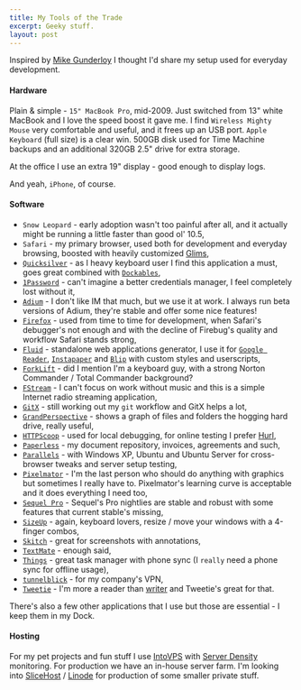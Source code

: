 ```yaml
---
title: My Tools of the Trade
excerpt: Geeky stuff.
layout: post
---
```

Inspired by <a href="http://afreshcup.com/2009/10/11/my-tools-of-the-trade-2009/">Mike Gunderloy</a> I thought I'd share my setup used for everyday development.

<h4>Hardware</h4>

Plain & simple - <code>15" MacBook Pro</code>, mid-2009. Just switched from 13" white MacBook and I love the speed boost it gave me. I find <code>Wireless Mighty Mouse</code> very comfortable and useful, and it frees up an USB port. <code>Apple Keyboard</code> (full size) is a clear win. 500GB disk used for Time Machine backups and an additional 320GB 2.5" drive for extra storage.

At the office I use an extra 19" display - good enough to display logs.

And yeah, <code>iPhone</code>, of course.

<h4>Software</h4>

<ul>

<li><code>Snow Leopard</code> - early adoption wasn't too painful after all, and it actually might be running a little faster than good ol' 10.5,</li>

<li><code>Safari</code> - my primary browser, used both for development and everyday browsing, boosted with heavily customized <a href="http://www.machangout.com/">Glims</a>,</li>

<li><a href="http://docs.blacktree.com/quicksilver/what_is_quicksilver"><code>Quicksilver</code></a> - as I heavy keyboard user I find this application a must, goes great combined with <a href="http://getdockables.com/"><code>Dockables</code></a>,</li>

<li><a href="http://agilewebsolutions.com/products/1Password"><code>1Password</code></a> - can't imagine a better credentials manager, I feel completely lost without it,</li>
<li><a href="http://adium.im/"><code>Adium</code></a> - I don't like IM that much, but we use it at work. I always run beta versions of Adium, they're stable and offer some nice features!</li>
<li><a href="http://firefox.com/"><code>Firefox</code></a> - used from time to time for development, when Safari's debugger's not enough and with the decline of Firebug's quality and workflow Safari stands strong,</li>
<li><a href="http://fluidapp.com/"><code>Fluid</code></a> - standalone web applications generator, I use it for <a href="http://reader.google.com/"><code>Google Reader</code></a>, <a href="http://instapaper.com/"><code>Instapaper</code></a> and <a href="http://blip.pl/"><code>Blip</code></a> with custom styles and userscripts,</li>
<li><a href="http://www.binarynights.com/forklift"><code>ForkLift</code></a> - did I mention I'm a keyboard guy, with a strong Norton Commander / Total Commander background?</li>
<li><a href="http://www.sourcemac.com/?page=fstream"><code>FStream</code></a> - I can't focus on work without music and this is a simple Internet radio streaming application,</li>
<li><a href="http://gitx.frim.nl/"><code>GitX</code></a> - still working out my <code>git</code> workflow and GitX helps a lot,</li>
<li><a href="http://grandperspectiv.sourceforge.net/"><code>GrandPerspective</code></a> - shows a graph of files and folders the hogging hard drive, really useful,</li>
<li><a href="http://www.tuffcode.com/"><code>HTTPScoop</code></a> - used for local debugging, for online testing I prefer <a href="http://hurl.r09.railsrumble.com/">Hurl</a>,</li>
<li><a href="http://www.marinersoftware.com/sitepage.php?page=152"><code>Paperless</code></a> - my document repository, invoices, agreements and such,</li>
<li><a href="http://www.parallels.com/"><code>Parallels</code></a> - with Windows XP, Ubuntu and Ubuntu Server for cross-browser tweaks and server setup testing,</li>
<li><a href="http://www.pixelmator.com/"><code>Pixelmator</code></a> - I'm the last person who should do anything with graphics but sometimes I really have to. Pixelmator's learning curve is acceptable and it does everything I need too,</li>
<li><a href="http://nightly.sequelpro.com/"><code>Sequel Pro</code></a> - Sequel's Pro nightlies are stable and robust with some features that current stable's missing,</li>
<li><a href="http://www.irradiatedsoftware.com/sizeup/"><code>SizeUp</code></a> - again, keyboard lovers, resize / move your windows with a 4-finger combos,</li>
<li><a href="http://skitch.com/"><code>Skitch</code></a> - great for screenshots with annotations,</li>
<li><a href="http://macromates.com/"><code>TextMate</code></a> - enough said,</li>
<li><a href="http://culturedcode.com/things/"><code>Things</code></a> - great task manager with phone sync (I <code>really</code> need a phone sync for offline usage),</li>
<li><a href="http://code.google.com/p/tunnelblick/"><code>tunnelblick</code></a> - for my company's VPN,</li>
<li><a href="http://www.atebits.com/tweetie-mac/"><code>Tweetie</code></a> - I'm more a reader than <a href="http://twitter.com/filiptepper">writer</a> and Tweetie's great for that.</li>
</ul>

There's also a few other applications that I use but those are essential - I keep them in my Dock.

<h4>Hosting</h4>

For my pet projects and fun stuff I use <a href="http://intovps.com/">IntoVPS</a> with <a href="http://www.serverdensity.com/">Server Density</a> monitoring. For production we have an in-house server farm. I'm looking into <a href="http://slicehost.com/">SliceHost</a> / <a href="http://linode.com">Linode</a> for production of some smaller private stuff.
